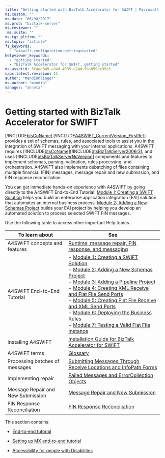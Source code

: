 ```yaml
---
title: "Getting started with BizTalk Accelerator for SWIFT | Microsoft Docs"
ms.custom: ""
ms.date: "06/08/2017"
ms.prod: "biztalk-server"
ms.reviewer: ""
 ms.suite: ""
ms.tgt_pltfrm: ""
ms.topic: "article"
f1_keywords: 
  - "a4swift.configuration.gettingstarted"
helpviewer_keywords: 
  - "getting started"
  - "BizTalk Accelerator for SWIFT, getting started"
ms.assetid: 5f4ad849-a94d-4035-a24d-9ba059ee35a3
caps.latest.revision: 11
author: "MandiOhlinger"
ms.author: "mandia"
manager: "anneta"
---
```

# Getting started with BizTalk Accelerator for SWIFT
[!INCLUDE[btsCoName](../../includes/btsconame-md.md)] [!INCLUDE[A4SWIFT_CurrentVersion_FirstRef](../../includes/a4swift-currentversion-firstref-md.md)] provides a set of schemas, rules, and associated tools to assist you in the integration of SWIFT messaging with your internal applications. A4SWIFT requires [!INCLUDE[btsCoName](../../includes/btsconame-md.md)][!INCLUDE[btsBizTalkServer2006r3](../../includes/btsbiztalkserver2006r3-md.md)], and uses [!INCLUDE[btsBizTalkServerNoVersion](../../includes/btsbiztalkservernoversion-md.md)] components and features to implement schemas, parsing, validation, rules processing, and orchestration. A4SWIFT also implements debatching of files containing multiple financial (FIN) messages, message repair and new submission, and FIN response reconciliation.  
  
 You can get immediate hands-on experience with A4SWIFT by going directly to the A4SWIFT End-to-End Tutorial. [Module 1: Creating a SWIFT Solution](../../adapters-and-accelerators/accelerator-swift/module-1-creating-a-swift-solution.md) helps you build an enterprise application integration (EAI) solution that automates an internal business process. [Module 2: Adding a New Schemas Project](../../adapters-and-accelerators/accelerator-swift/module-2-adding-a-new-schemas-project.md) builds your EAI project by helping you develop an automated solution to process selected SWIFT FIN messages.  
  
 Use the following table to access other important Help topics.  
  
|To learn about|See|  
|--------------------|---------|  
|A4SWIFT concepts and features| [Runtime, message repair, FIN response, and messaging](../../adapters-and-accelerators/accelerator-swift/runtime-message-repair-fin-response-and-messaging.md)|  
|A4SWIFT End-to-End Tutorial|-   [Module 1: Creating a SWIFT Solution](../../adapters-and-accelerators/accelerator-swift/module-1-creating-a-swift-solution.md)<br />-   [Module 2: Adding a New Schemas Project](../../adapters-and-accelerators/accelerator-swift/module-2-adding-a-new-schemas-project.md)<br />-   [Module 3: Adding a Pipeline Project](../../adapters-and-accelerators/accelerator-swift/module-3-adding-a-pipeline-project.md)<br />-   [Module 4: Creating XML Receive and Flat File Send Ports](../../adapters-and-accelerators/accelerator-swift/module-4-adding-an-xml-receive-location-and-flat-file-send-port.md)<br />-   [Module 5: Creating Flat File Receive and XML Send Ports](../../adapters-and-accelerators/accelerator-swift/module-5-adding-a-flat-file-receive-location-and-xml-send-port.md)<br />-   [Module 6: Deploying the Business Rules](../../adapters-and-accelerators/accelerator-swift/module-6-deploying-the-business-rules.md)<br />-   [Module 7: Testing a Valid Flat File Instance](../../adapters-and-accelerators/accelerator-swift/module-7-testing-a-valid-flat-file-instance.md)|  
|Installing A4SWIFT|[Installation Guide for BizTalk Accelerator for SWIFT](http://www.microsoft.com/downloads/details.aspx?displaylang=en&FamilyID=9ac5431e-19a5-4901-8727-a8d01a2d75c8)|  
|A4SWIFT terms|[Glossary](../../adapters-and-accelerators/accelerator-swift/glossary6.md)|  
|Processing batches of messages|[Submitting Messages Through Receive Locations and InfoPath Forms](../../adapters-and-accelerators/accelerator-swift/submitting-messages-through-receive-locations-and-infopath-forms.md)|  
|Implementing repair|[Failed Messages and ErrorCollection Objects](../../adapters-and-accelerators/accelerator-swift/failed-messages-and-errorcollection-objects.md)|  
|Message Repair and New Submission|[Message Repair and New Submission](../../adapters-and-accelerators/accelerator-swift/message-repair-and-new-submission.md)|  
|FIN Response Reconciliation|[FIN Response Reconciliation](../../adapters-and-accelerators/accelerator-swift/fin-response-reconciliation.md)|  
  
 This section contains:  

-   [End-to-end tutorial](../../adapters-and-accelerators/accelerator-swift/end-to-end-tutorial2.md)  

- [Setting up MX end-to-end tutorial](../../adapters-and-accelerators/accelerator-swift/setting-up-mx-end-to-end-tutorial.md) 
  
-   [Accessibility for people with Disabilities](../../adapters-and-accelerators/accelerator-swift/accessibility-for-people-with-disabilities2.md)  
  
